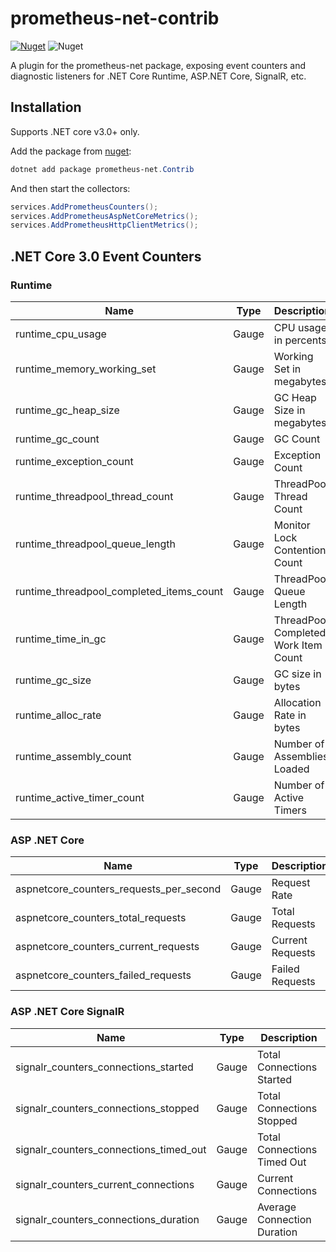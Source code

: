 # prometheus-net-contrib
[![Nuget](https://img.shields.io/nuget/v/prometheus-net.Contrib.svg)](https://www.nuget.org/packages/prometheus-net.Contrib/) ![Nuget](https://img.shields.io/nuget/dt/prometheus-net.Contrib.svg)

A plugin for the prometheus-net package, exposing event counters and diagnostic listeners for .NET Core Runtime, ASP.NET Core, SignalR, etc.

## Installation
Supports .NET core v3.0+ only.

Add the package from [nuget](https://www.nuget.org/packages/prometheus-net.Contrib):
```powershell
dotnet add package prometheus-net.Contrib
```

And then start the collectors:
```csharp
services.AddPrometheusCounters();
services.AddPrometheusAspNetCoreMetrics();
services.AddPrometheusHttpClientMetrics();
```

## .NET Core 3.0 Event Counters

### Runtime
| Name | Type | Description |
|--|--|--|
| runtime_cpu_usage | Gauge  | CPU usage in percents  |
| runtime_memory_working_set | Gauge  | Working Set in megabytes  |
| runtime_gc_heap_size | Gauge  | GC Heap Size in megabytes  |
| runtime_gc_count | Gauge  | GC Count  |
| runtime_exception_count | Gauge  | Exception Count  |
| runtime_threadpool_thread_count | Gauge  | ThreadPool Thread Count  |
| runtime_threadpool_queue_length | Gauge  | Monitor Lock Contention Count  |
| runtime_threadpool_completed_items_count | Gauge  | ThreadPool Queue Length  |
| runtime_time_in_gc | Gauge  | ThreadPool Completed Work Item Count  |
| runtime_gc_size | Gauge  | GC size in bytes  |
| runtime_alloc_rate | Gauge  | Allocation Rate in bytes  |
| runtime_assembly_count | Gauge  | Number of Assemblies Loaded  |
| runtime_active_timer_count | Gauge  | Number of Active Timers  |

### ASP .NET Core

| Name | Type | Description |
|--|--|--|
| aspnetcore_counters_requests_per_second | Gauge  | Request Rate  |
| aspnetcore_counters_total_requests | Gauge  | Total Requests  |
| aspnetcore_counters_current_requests | Gauge  | Current Requests  |
| aspnetcore_counters_failed_requests | Gauge  | Failed Requests  |

### ASP .NET Core SignalR

| Name | Type | Description |
|--|--|--|
| signalr_counters_connections_started  | Gauge  | Total Connections Started  |
| signalr_counters_connections_stopped | Gauge  | Total Connections Stopped  |
| signalr_counters_connections_timed_out | Gauge  | Total Connections Timed Out  |
| signalr_counters_current_connections | Gauge  | Current Connections  |
| signalr_counters_connections_duration | Gauge  | Average Connection Duration |


